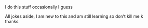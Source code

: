 I do this stuff occasionally I guess



All jokes aside, I am new to this and am still learning so don't kill me k thanks
